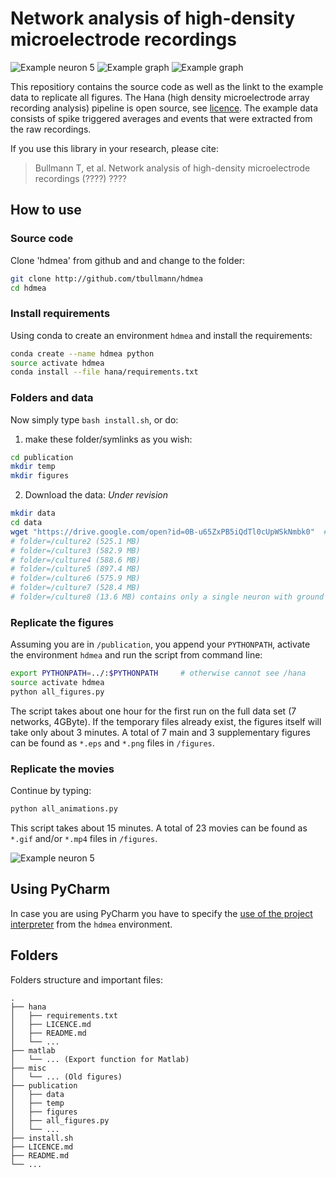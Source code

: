 # Network analysis of high-density microelectrode recordings

![Example neuron 5](neuron5.gif) ![Example graph](synaptic_delay_graph.png) ![Example graph](synaptic_delay_graph.jpg)

This repositiory contains the source code as well as the linkt to the example data to replicate all figures. 
The Hana (high density microelectrode array recording analysis) pipeline is open source, see [licence](LICENCE.md).
The example data consists of spike triggered averages and events that were extracted from the raw recordings.  

If you use this library in your research, please cite:

> Bullmann T, et al. Network analysis of high-density microelectrode recordings (????) ????


## How to use

### Source code

Clone 'hdmea' from github and and change to the folder:

```bash
git clone http://github.com/tbullmann/hdmea
cd hdmea
```
### Install requirements

Using conda to create an environment ```hdmea``` and install the requirements:
```bash
conda create --name hdmea python
source activate hdmea 
conda install --file hana/requirements.txt
```

### Folders and data

Now simply type ```bash install.sh```, or do: 
1. make these folder/symlinks as you wish:
```bash
cd publication
mkdir temp 
mkdir figures
```
2. Download the data: _Under revision_
```bash
mkdir data
cd data
wget "https://drive.google.com/open?id=0B-u65ZxPB5iQdTl0cUpWSkNmbk0"  # folder=/culture1 (361.9 MB)
# folder=/culture2 (525.1 MB)
# folder=/culture3 (582.9 MB)
# folder=/culture4 (588.6 MB)
# folder=/culture5 (897.4 MB)
# folder=/culture6 (575.9 MB)
# folder=/culture7 (528.4 MB)
# folder=/culture8 (13.6 MB) contains only a single neuron with ground truth images
```

### Replicate the figures

Assuming you are in ```/publication```, you append your ```PYTHONPATH```, activate the environment ```hdmea``` and run the script from command line:
```bash
export PYTHONPATH=../:$PYTHONPATH     # otherwise cannot see /hana
source activate hdmea 
python all_figures.py 
```
The script takes about one hour for the first run on the full data set (7 networks, 4GByte). 
If the temporary files already exist, the figures itself will take only about 3 minutes.
A total of 7 main and 3 supplementary figures can be found as ```*.eps``` and ```*.png``` files in ```/figures```.

### Replicate the movies

Continue by typing:
```bash
python all_animations.py
```
This script takes about 15 minutes. A total of 23 movies can be found as ```*.gif``` and/or ```*.mp4``` files in ```/figures```.

![Example neuron 5](neuron5.gif)


## Using PyCharm

In case you are using PyCharm you have to specify the [use of the project interpreter](hdmea_env_in_pycharm.jpg) from the ```hdmea``` environment.

## Folders
Folders structure and important files:
```
.
├── hana
│   ├── requirements.txt
│   ├── LICENCE.md
│   ├── README.md
│   └── ...
├── matlab
│   └── ... (Export function for Matlab)
├── misc           
│   └── ... (Old figures)
├── publication
│   ├── data  
│   ├── temp   
│   ├── figures 
│   ├── all_figures.py
│   └── ...
├── install.sh
├── LICENCE.md
├── README.md
└── ...
```
